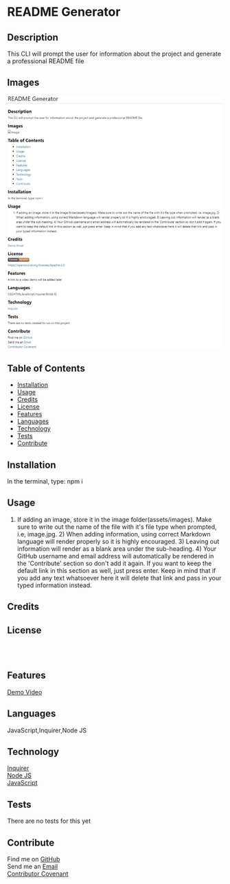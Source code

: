 
  # README Generator

  ## **Description**
  This CLI will prompt the user for information about the project and generate a professional README file

  ## **Images**
  ![Project](/develop/assets/images/capture.jpg)
  
  ## **Table of Contents**
  
  * [Installation](#dependencies)
  * [Usage](#usage)
  * [Credits](#credits)
  * [License](#license)
  * [Features](#features)
  * [Languages](#languages)
  * [Technology](#technology)
  * [Tests](#tests)
  * [Contribute](#contribute)
  
  ## **Installation**
  In the terminal, type: npm i

  ## **Usage**
  1) If adding an image, store it in the image folder(assets/images). Make sure to write out the name of the file with it's file type when prompted, i.e, image.jpg. 2) When adding information, using correct Markdown language will render properly so it is highly encouraged. 3) Leaving out information will render as a blank area under the sub-heading. 4) Your GitHub username and email address will automatically be rendered in the 'Contribute' section so don't add it again. If you want to keep the default link in this section as well, just press enter. Keep in mind that if you add any text whatsoever here it will delete that link and pass in your typed information instead.

  ## **Credits**
  

  ## **License**
  
  <br>
  
  <br>

  ## **Features**
  [Demo Video](https://drive.google.com/file/d/153XDhCs8-_psQP4W_oevHuNSxC1-nmUP/view)

  ## **Languages**
  JavaScript,Inquirer,Node JS

  ## **Technology**
  [Inquirer](https://www.npmjs.com/package/inquirer) <br> [Node JS](https://nodejs.org/en/) <br> [JavaScript](https://developer.mozilla.org/en-US/docs/Web/javascript)

  ## **Tests**
  There are no tests for this yet

  ## **Contribute**
  Find me on [GitHub](https://www.github.com/mattbisbee)
  <br>
  Send me an [Email](mailto:aldhelm7@gmail.com)
  <br>
  [Contributor Covenant](https://www.contributor-covenant.org/)
